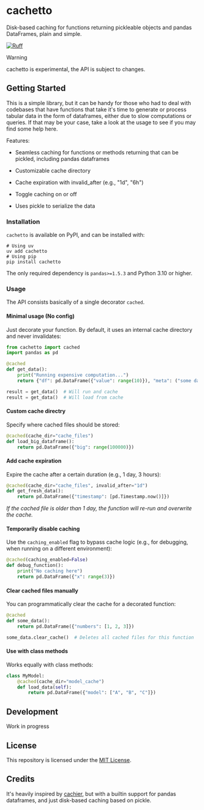 # cachetto
Disk-based caching for functions returning pickleable objects and pandas DataFrames, plain and simple.

<!-- [![PyPI - Python Version](https://img.shields.io/pypi/pyversions/cachetto)](https://pypi.org/project/cachetto)
[![PyPI](https://img.shields.io/pypi/v/cachetto)](https://pypi.org/project/cachetto)
[![Tests](https://github.com/plaguss/cachetto/actions/workflows/ci.yml/badge.svg)](https://github.com/plaguss/cachetto/actions/workflows/ci.yml)
 -->
[![Ruff](https://img.shields.io/endpoint?url=https://raw.githubusercontent.com/astral-sh/ruff/main/assets/badge/v2.json)](https://github.com/astral-sh/ruff)


> [!WARNING]
>
> cachetto is experimental, the API is subject to changes.

## Getting Started

This is a simple library, but it can be handy for those who had to deal with codebases that have functions that take it's time to generate or process tabular data in the form of dataframes, either due to slow computations or queries. If that may be your case, take a look at the usage to see if you may find some help here.

Features:

- Seamless caching for functions or methods returning that can be pickled, including pandas dataframes

- Customizable cache directory

- Cache expiration with invalid_after (e.g., "1d", "6h")

- Toggle caching on or off

- Uses pickle to serialize the data

### Installation

`cachetto` is available on PyPI, and can be installed with:

```shell
# Using uv
uv add cachetto
# Using pip
pip install cachetto
```

The only required dependency is `pandas>=1.5.3` and Python 3.10 or higher.

### Usage

The API consists basically of a single decorator `cached`.

#### Minimal usage (No config)

Just decorate your function. By default, it uses an internal cache directory and never invalidates:

```py
from cachetto import cached
import pandas as pd

@cached
def get_data():
    print("Running expensive computation...")
    return {"df": pd.DataFrame({"value": range(10)}), "meta": ("some data", 1)}

result = get_data()  # Will run and cache
result = get_data()  # Will load from cache
```

#### Custom cache directry

Specify where cached files should be stored:

```py
@cached(cache_dir="cache_files")
def load_big_dataframe():
    return pd.DataFrame({"big": range(100000)})
```

#### Add cache expiration

Expire the cache after a certain duration (e.g., 1 day, 3 hours):

```py
@cached(cache_dir="cache_files", invalid_after="1d")
def get_fresh_data():
    return pd.DataFrame({"timestamp": [pd.Timestamp.now()]})
```

*If the cached file is older than 1 day, the function will re-run and overwrite the cache.*

#### Temporarily disable caching

Use the `caching_enabled` flag to bypass cache logic (e.g., for debugging, when running on a different environment):

```py
@cached(caching_enabled=False)
def debug_function():
    print("No caching here")
    return pd.DataFrame({"x": range(3)})
```

#### Clear cached files manually

You can programmatically clear the cache for a decorated function:

```py
@cached
def some_data():
    return pd.DataFrame({"numbers": [1, 2, 3]})

some_data.clear_cache()  # Deletes all cached files for this function
```

#### Use with class methods

Works equally with class methods:

```py
class MyModel:
    @cached(cache_dir="model_cache")
    def load_data(self):
        return pd.DataFrame({"model": ["A", "B", "C"]})
```

## Development

Work in progress

## License

This repository is licensed under the [MIT License](https://github.com/plaguss/cachetto/blob/main/LICENSE).

## Credits

It's heavily inspired by [cachier](https://github.com/python-cachier/cachier), but with a builtin support for pandas dataframes, and just disk-based caching based on pickle.

